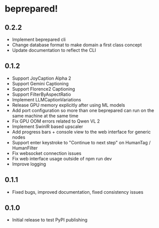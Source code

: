 # beprepared!

## 0.2.2

- Implement beprepared cli 
- Change database format to make domain a first class concept
- Update documentation to reflect the CLI

## 0.1.2

- Support JoyCaption Alpha 2
- Support Gemini Captioning
- Support Florence2 Captioning
- Support FilterByAspectRatio
- Implement LLMCaptionVariations
- Release GPU memory explicitly after using ML models
- Add port configuration so more than one beprepared can run on the same machine at the same time
- Fix GPU OOM errors related to Qwen VL 2
- Implement SwinIR based upscaler
- Add progress bars + console view to the web interface for generic nodes
- Support enter keystroke to "Continue to next step" on HumanTag / HumanFilter
- Fix websocket connection issues
- Fix web interface usage outside of npm run dev
- Improve logging

## 0.1.1

- Fixed bugs, improved documentation, fixed consistency issues

## 0.1.0

- Initial release to test PyPI publishing
